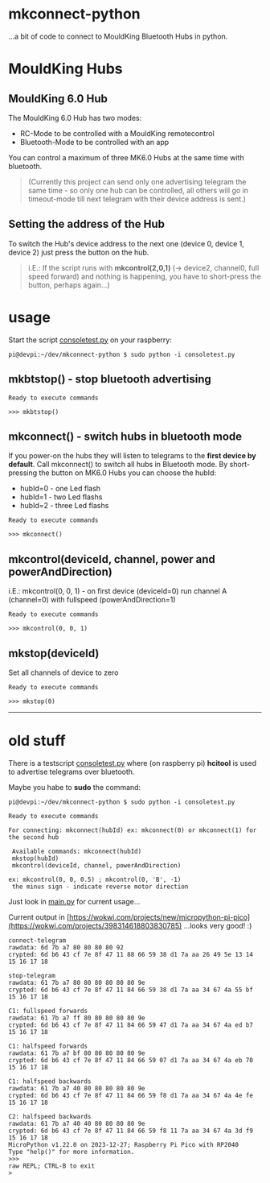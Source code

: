 # mkconnect-python
...a bit of code to connect to MouldKing Bluetooth Hubs in python.

# MouldKing Hubs
## MouldKing 6.0 Hub
The MouldKing 6.0 Hub has two modes:
* RC-Mode to be controlled with a MouldKing remotecontrol
* Bluetooth-Mode to be controlled with an app

You can control a maximum of three MK6.0 Hubs at the same time with bluetooth.
> (Currently this project can send only one advertising telegram the same time - so only one hub can be controlled, all others will go in timeout-mode till next telegram with their device address is sent.)

## Setting the address of the Hub
To switch the Hub's device address to the next one (device 0, device 1, device 2) just press the button on the hub.

> i.E.: If the script runs with **mkcontrol(2,0,1)** (-> device2, channel0, full speed forward) and nothing is happening, you have to short-press the button, perhaps again...)

# usage
Start the script [consoletest.py](https://github.com/J0EK3R/mkconnect-python/blob/main/consoletest.py) on your raspberry:
```
pi@devpi:~/dev/mkconnect-python $ sudo python -i consoletest.py 
```

## mkbtstop() - stop bluetooth advertising
```
Ready to execute commands

>>> mkbtstop()
```

## mkconnect() - switch hubs in bluetooth mode
If you power-on the hubs they will listen to telegrams to the **first device by default**.
Call mkconnect() to switch all hubs in Bluetooth mode.
By short-pressing the button on MK6.0 Hubs you can choose the hubId:
* hubId=0 - one Led flash
* hubId=1 - two Led flashs
* hubId=2 - three Led flashs
```
Ready to execute commands

>>> mkconnect()
```

## mkcontrol(deviceId, channel, power and powerAndDirection)
i.E.: mkcontrol(0, 0, 1) - on first device (deviceId=0) run channel A (channel=0) with fullspeed (powerAndDirection=1)
```
Ready to execute commands

>>> mkcontrol(0, 0, 1)
```

## mkstop(deviceId)
Set all channels of device to zero
```
Ready to execute commands

>>> mkstop(0)
```

---
# old stuff

There is a testscript [consoletest.py](https://github.com/J0EK3R/mkconnect-python/blob/main/consoletest.py) where (on raspberry pi) **hcitool** is used to advertise telegrams over bluetooth.

Maybe you habe to **sudo** the command:
```
pi@devpi:~/dev/mkconnect-python $ sudo python -i consoletest.py 

Ready to execute commands

For connecting: mkconnect(hubId) ex: mkconnect(0) or mkconnect(1) for the second hub

 Available commands: mkconnect(hubId)
 mkstop(hubId)
 mkcontrol(deviceId, channel, powerAndDirection)

ex: mkcontrol(0, 0, 0.5) ; mkcontrol(0, 'B', -1)
 the minus sign - indicate reverse motor direction
```





Just look in [main.py](https://github.com/J0EK3R/mkconnect-python/blob/main/main.py) for current usage...

Current output in [https://wokwi.com/projects/new/micropython-pi-pico](https://wokwi.com/projects/398314618803830785)
...looks very good! :)
```
connect-telegram
rawdata: 6d 7b a7 80 80 80 80 92
crypted: 6d b6 43 cf 7e 8f 47 11 88 66 59 38 d1 7a aa 26 49 5e 13 14 15 16 17 18

stop-telegram
rawdata: 61 7b a7 80 80 80 80 80 80 9e
crypted: 6d b6 43 cf 7e 8f 47 11 84 66 59 38 d1 7a aa 34 67 4a 55 bf 15 16 17 18

C1: fullspeed forwards
rawdata: 61 7b a7 ff 80 80 80 80 80 9e
crypted: 6d b6 43 cf 7e 8f 47 11 84 66 59 47 d1 7a aa 34 67 4a ed b7 15 16 17 18

C1: halfspeed forwards
rawdata: 61 7b a7 bf 80 80 80 80 80 9e
crypted: 6d b6 43 cf 7e 8f 47 11 84 66 59 07 d1 7a aa 34 67 4a eb 70 15 16 17 18

C1: halfspeed backwards
rawdata: 61 7b a7 40 80 80 80 80 80 9e
crypted: 6d b6 43 cf 7e 8f 47 11 84 66 59 f8 d1 7a aa 34 67 4a 4e fe 15 16 17 18

C2: halfspeed backwards
rawdata: 61 7b a7 40 40 80 80 80 80 9e
crypted: 6d b6 43 cf 7e 8f 47 11 84 66 59 f8 11 7a aa 34 67 4a 3d f9 15 16 17 18
MicroPython v1.22.0 on 2023-12-27; Raspberry Pi Pico with RP2040
Type "help()" for more information.
>>> 
raw REPL; CTRL-B to exit
>
```
